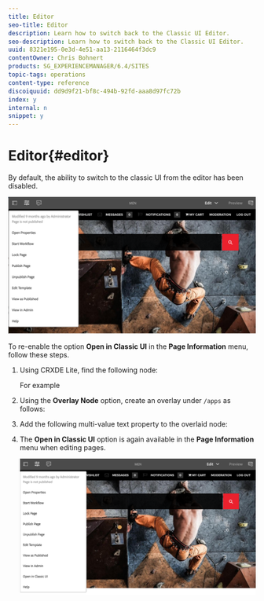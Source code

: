 ```yaml
---
title: Editor
seo-title: Editor
description: Learn how to switch back to the Classic UI Editor.
seo-description: Learn how to switch back to the Classic UI Editor.
uuid: 8321e195-0e3d-4e51-aa13-2116464f3dc9
contentOwner: Chris Bohnert
products: SG_EXPERIENCEMANAGER/6.4/SITES
topic-tags: operations
content-type: reference
discoiquuid: dd9d9f21-bf8c-494b-92fd-aaa8d97fc72b
index: y
internal: n
snippet: y
---
```


# Editor{#editor}

By default, the ability to switch to the classic UI from the editor has been disabled.

![](assets/chlimage_1-11.png)

To re-enable the option **Open in Classic UI** in the **Page Information** menu, follow these steps.

1. Using CRXDE Lite, find the following node:

   For example

1. Using the **Overlay Node** option, create an overlay under `/apps` as follows:
1. Add the following multi-value text property to the overlaid node:
1. The **Open in Classic UI** option is again available in the **Page Information** menu when editing pages.

   ![](assets/chlimage_1-12.png)

